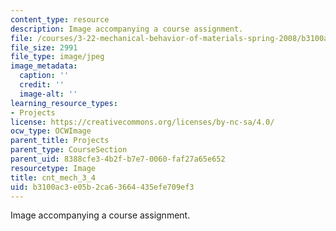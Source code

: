 ```yaml
---
content_type: resource
description: Image accompanying a course assignment.
file: /courses/3-22-mechanical-behavior-of-materials-spring-2008/b3100ac3e05b2ca63664435efe709ef3_cnt_mech_3_4.jpg
file_size: 2991
file_type: image/jpeg
image_metadata:
  caption: ''
  credit: ''
  image-alt: ''
learning_resource_types:
- Projects
license: https://creativecommons.org/licenses/by-nc-sa/4.0/
ocw_type: OCWImage
parent_title: Projects
parent_type: CourseSection
parent_uid: 8388cfe3-4b2f-b7e7-0060-faf27a65e652
resourcetype: Image
title: cnt_mech_3_4
uid: b3100ac3-e05b-2ca6-3664-435efe709ef3
---
```

Image accompanying a course assignment.